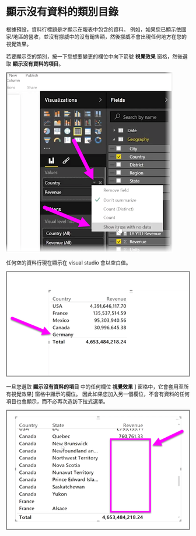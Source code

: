 <properties
   pageTitle="顯示沒有資料的類別目錄"
   description="了解如何在視覺效果中顯示空白資料行"
   services="powerbi"
   documentationCenter=""
   authors="davidiseminger"
   manager="mblythe"
   backup=""
   editor=""
   tags=""
   qualityFocus="no"
   qualityDate=""
   featuredVideoId="rsUMVJAIH00"
   featuredVideoThumb=""
   courseDuration="3m"/>

<tags
   ms.service="powerbi"
   ms.devlang="NA"
   ms.topic="get-started-article"
   ms.tgt_pltfrm="NA"
   ms.workload="powerbi"
   ms.date="09/29/2016"
   ms.author="davidi"/>

# 顯示沒有資料的類別目錄

根據預設，資料行標題是才顯示在報表中包含的資料。 例如，如果您已顯示依國家/地區的營收，並沒有挪威中的沒有銷售額，然後挪威不會出現任何地方在您的視覺效果。

若要顯示空的類別，按一下您想要變更的欄位中向下箭號  **視覺效果** 窗格，然後選取 **顯示沒有資料的項目**。

![](media/powerbi-learning-3-11c-display-empty-categories/3-11c_1.png)

任何空的資料行現在顯示在 visual studio 會以空白值。

![](media/powerbi-learning-3-11c-display-empty-categories/3-11c_2.png)

一旦您選取 **顯示沒有資料的項目** 中的任何欄位 **視覺效果** ] 窗格中，它會套用至所有視覺效果] 窗格中顯示的欄位。 因此如果您加入另一個欄位，不會有資料的任何項目也會顯示，而不必再次造訪下拉式選單。

![](media/powerbi-learning-3-11c-display-empty-categories/3-11c_3.png)
